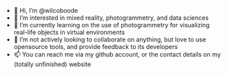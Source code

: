 - 👋 Hi, I’m @wilcoboode
- 👀 I’m interested in mixed reality, photogrammetry, and data sciences
- 🌱 I’m currently learning on the use of photogrammetry for visualizing real-life objects in virtual environments
- 💞️ I’m not actively looking to collaborate on anything, but love to use opensource tools, and provide feedback to its developers
- 📫 You can reach me via my github account, or the contact details on my (totally unfinished) website 
